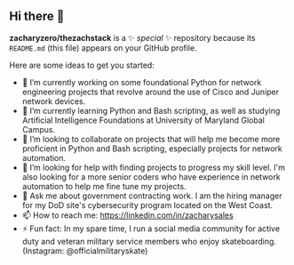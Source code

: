 ## Hi there 👋

**zacharyzero/thezachstack** is a ✨ _special_ ✨ repository because its `README.md` (this file) appears on your GitHub profile.

Here are some ideas to get you started:

- 🔭 I’m currently working on some foundational Python for network engineering projects that revolve around the use of Cisco and Juniper network devices. 
- 🌱 I’m currently learning Python and Bash scripting, as well as studying Artificial Intelligence Foundations at University of Maryland Global Campus. 
- 👯 I’m looking to collaborate on projects that will help me become more proficient in Python and Bash scripting, especially projects for network automation. 
- 🤔 I’m looking for help with finding projects to progress my skill level. I'm also looking for a more senior coders who have experience in network automation to help me fine tune my projects. 
- 💬 Ask me about government contracting work. I am the hiring manager for my DoD site's cybersecurity program located on the West Coast. 
- 📫 How to reach me: https://linkedin.com/in/zacharysales
- ⚡ Fun fact: In my spare time, I run a social media community for active duty and veteran military service members who enjoy skateboarding. (Instagram: @officialmilitaryskate)
<!--

